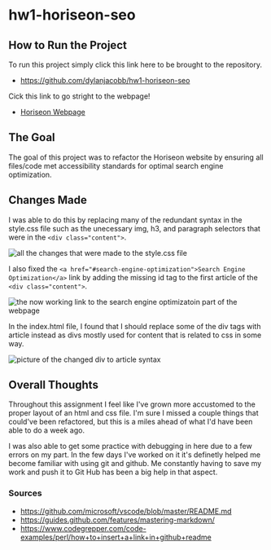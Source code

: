 # **hw1-horiseon-seo**

## **How to Run the Project**
To run this project simply click this link here to be brought to the repository. 
* https://github.com/dylanjacobb/hw1-horiseon-seo

Cick this link to go stright to the webpage!
* [Horiseon Webpage](file:///Users/dylanjacob/Desktop/Projects/Homework/hw1-horiseon-seo/index.html)

## **The Goal**
The goal of this project was to refactor the Horiseon website by ensuring all files/code met accessibility standards for optimal search engine optimization.

## **Changes Made**
I was able to do this by replacing many of the redundant syntax in the style.css file such as the unecessary img, h3, and paragraph selectors that were in the `<div class="content">`. 

![all the changes that were made to the style.css file](https://user-images.githubusercontent.com/75706156/107105785-13660180-67f6-11eb-82b0-c200ffca48a6.png)

I also fixed the `<a href="#search-engine-optimization">Search Engine Optimization</a>` link by adding the missing id tag to the first article of the `<div class="content">`.

![the now working link to the search engine optimizatoin part of the webpage](https://user-images.githubusercontent.com/75706156/107105792-182ab580-67f6-11eb-9d80-fe7cad8e127e.png)

In the index.html file, I found that I should replace some of the div tags with article instead as divs mostly used for content that is related to css in some way.

![picture of the changed div to article syntax](https://user-images.githubusercontent.com/75706156/107105729-cbdf7580-67f5-11eb-9948-f307c5e2f0ad.png)

## **Overall Thoughts**
Throughout this assignment I feel like I've grown more accustomed to the proper layout of an html and css file. I'm sure I missed a couple things that could've been refactored, but this is a miles ahead of what I'd have been able to do a week ago.

 I was also able to get some practice with debugging in here due to a few errors on my part. In the few days I've worked on it it's definetly helped me become familiar with using git and github. Me constantly having to save my work and push it to Git Hub has been a big help in that aspect.

### **Sources**
* https://github.com/microsoft/vscode/blob/master/README.md
* https://guides.github.com/features/mastering-markdown/ 
* https://www.codegrepper.com/code-examples/perl/how+to+insert+a+link+in+github+readme